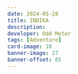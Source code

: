 ```yaml
---
date: 2024-05-28
title: INDIKA
description:
developer: Odd Meter
tags: [Adventure]
card-image: 10
banner-image: 27
banner-offset: 65
---
```

